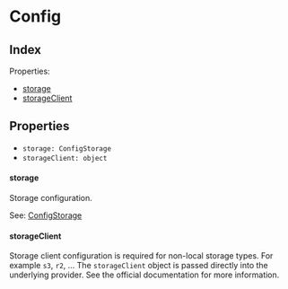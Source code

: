 
# Config




## Index



Properties:

- [storage](#storage)
- [storageClient](#storageClient)



## Properties

- `storage: ConfigStorage`
- `storageClient: object`


#### storage

Storage configuration.

See: [ConfigStorage](ConfigStorage.md)




#### storageClient

Storage client configuration is required for non-local storage types.
For example `s3`, `r2`, ... The `storageClient` object is passed directly
into the underlying provider. See the official documentation for more
information.





